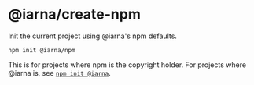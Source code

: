 # @iarna/create-npm

Init the current project using @iarna's npm defaults.

```console
npm init @iarna/npm
```

This is for projects
where npm is the copyright holder.  For projects where @iarna is, see
[`npm init @iarna`](http://npmjs.com/package/@iarna/create).

